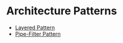 # Architecture Patterns 

- [Layered Pattern](./layered-pattern)
- [Pipe-Filter Pattern](./pipe-filter-pattern)
